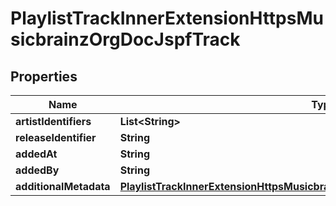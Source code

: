 

# PlaylistTrackInnerExtensionHttpsMusicbrainzOrgDocJspfTrack


## Properties

| Name | Type | Description | Notes |
|------------ | ------------- | ------------- | -------------|
|**artistIdentifiers** | **List&lt;String&gt;** |  |  [optional] |
|**releaseIdentifier** | **String** |  |  [optional] |
|**addedAt** | **String** |  |  [optional] |
|**addedBy** | **String** |  |  [optional] |
|**additionalMetadata** | [**PlaylistTrackInnerExtensionHttpsMusicbrainzOrgDocJspfTrackAdditionalMetadata**](PlaylistTrackInnerExtensionHttpsMusicbrainzOrgDocJspfTrackAdditionalMetadata.md) |  |  [optional] |



